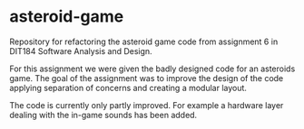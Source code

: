 # asteroid-game

Repository for refactoring the asteroid game code from assignment 6 in DIT184 Software Analysis and Design.

For this assignment we were given the badly designed code for an asteroids game. The goal of the assignment was to improve the design of the code applying separation of concerns and creating a modular layout.

The code is currently only partly improved. For example a hardware layer dealing with the in-game sounds has been added.
